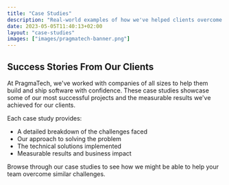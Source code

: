 ```yaml
---
title: "Case Studies"
description: "Real-world examples of how we've helped clients overcome technical challenges and improve their software delivery"
date: 2023-05-05T11:40:13+02:00
layout: "case-studies"
images: ["images/pragmatech-banner.png"]
---
```


## Success Stories From Our Clients

At PragmaTech, we've worked with companies of all sizes to help them build and ship software with confidence. These case studies showcase some of our most successful projects and the measurable results we've achieved for our clients.

Each case study provides:

- A detailed breakdown of the challenges faced
- Our approach to solving the problem
- The technical solutions implemented
- Measurable results and business impact

Browse through our case studies to see how we might be able to help your team overcome similar challenges.
